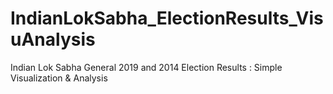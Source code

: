 # IndianLokSabha_ElectionResults_VisuAnalysis
Indian Lok Sabha General 2019 and 2014 Election Results : Simple Visualization &amp; Analysis
